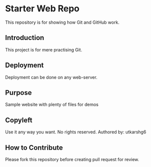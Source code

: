 # Starter Web Repo

This repository is for showing how Git and GitHub work.

## Introduction

This project is for mere practising Git.

## Deployment

Deployment can be done on any web-server.

## Purpose

Sample website with plenty of files for demos

## Copyleft

Use it any way you want. No rights reserved.
Authored by: utkarshg6

## How to Contribute

Please fork this repository before creating pull request for review.
